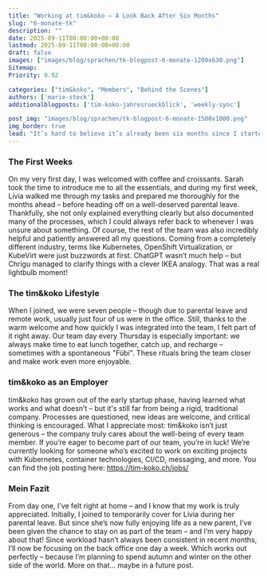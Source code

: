 ```yaml
---
title: "Working at tim&koko – A Look Back After Six Months"
slug: "6-monate-tk"
description: ""
date: 2025-09-11T00:00:00+00:00
lastmod: 2025-09-11T00:00:00+00:00
draft: false
images: ["images/blog/sprachen/tk-blogpost-6-monate-1200x630.png"]
Sitemap:
Priority: 0.92

categories: ["tim&koko", "Members", "Behind the Scenes"]
authors: ['marie-steck']
additionalblogposts: ['tim-koko-jahresrueckblick', 'weekly-sync']

post_img: "images/blog/sprachen/tk-blogpost-6-monate-1500x1000.png"
img_border: true
lead: "It’s hard to believe it’s already been six months since I started at tim&koko. Time has flown by – so it feels like the perfect moment to share a glimpse into life at the tim&koko HQ and reflect on my journey so far."
---
```


### The First Weeks

On my very first day, I was welcomed with coffee and croissants. Sarah took the time to introduce me to all the essentials, and during my first week, Livia walked me through my tasks and prepared me thoroughly for the months ahead – before heading off on a well-deserved parental leave.
Thankfully, she not only explained everything clearly but also documented many of the processes, which I could always refer back to whenever I was unsure about something.
Of course, the rest of the team was also incredibly helpful and patiently answered all my questions. Coming from a completely different industry, terms like Kubernetes, OpenShift Virtualization, or KubeVirt were just buzzwords at first. ChatGPT wasn’t much help – but Chrigu managed to clarify things with a clever IKEA analogy. That was a real lightbulb moment!

### The tim&koko Lifestyle

When I joined, we were seven people – though due to parental leave and remote work, usually just four of us were in the office. Still, thanks to the warm welcome and how quickly I was integrated into the team, I felt part of it right away.
Our team day every Thursday is especially important: we always make time to eat lunch together, catch up, and recharge – sometimes with a spontaneous "Fübi". These rituals bring the team closer and make work even more enjoyable.

### tim&koko as an Employer

tim&koko has grown out of the early startup phase, having learned what works and what doesn’t – but it's still far from being a rigid, traditional company. Processes are questioned, new ideas are welcome, and critical thinking is encouraged.
What I appreciate most: tim&koko isn’t just generous – the company truly cares about the well-being of every team member.
If you’re eager to become part of our team, you’re in luck! We’re currently looking for someone who’s excited to work on exciting projects with Kubernetes, container technologies, CI/CD, messaging, and more. You can find the job posting here: https://tim-koko.ch/jobs/

### Mein Fazit

From day one, I’ve felt right at home – and I know that my work is truly appreciated. Initially, I joined to temporarily cover for Livia during her parental leave. But since she’s now fully enjoying life as a new parent, I’ve been given the chance to stay on as part of the team – and I’m very happy about that!
Since workload hasn’t always been consistent in recent months, I’ll now be focusing on the back office one day a week. Which works out perfectly – because I’m planning to spend autumn and winter on the other side of the world. More on that... maybe in a future post.
